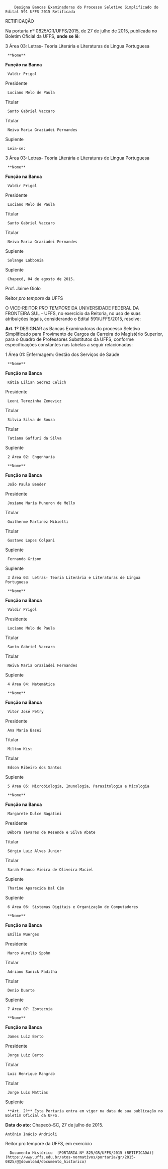         Designa Bancas Examinadoras do Processo Seletivo Simplificado do Edital 591 UFFS 2015 Retificada  

RETIFICAÇÃO

 Na portaria nº 0825/GR/UFFS/2015, de 27 de julho de 2015, publicada no Boletim Oficial da UFFS, **onde se lê**:

 3 Área 03: Letras- Teoria Literária e Literaturas de Língua Portuguesa

     **Nome**

   **Função na Banca**

     Valdir Prigol

   Presidente

     Luciano Melo de Paula

   Titular

     Santo Gabriel Vaccaro

   Titular

     Neiva Maria Graziadei Fernandes

   Suplente

     Leia-se:

 3 Área 03: Letras- Teoria Literária e Literaturas de Língua Portuguesa

     **Nome**

   **Função na Banca**

     Valdir Prigol

   Presidente

     Luciano Melo de Paula

   Titular

     Santo Gabriel Vaccaro

   Titular

     Neiva Maria Graziadei Fernandes

   Suplente

     Solange Labbonia

   Suplente

     Chapecó, 04 de agosto de 2015.

 Prof. Jaime Giolo

 Reitor *pro tempore* da UFFS

 O VICE-REITOR *PRO TEMPORE* DA UNIVERSIDADE FEDERAL DA FRONTEIRA SUL - UFFS, no exercício da Reitoria, no uso de suas atribuições legais, considerando o Edital 591/UFFS/2015, resolve:

 **Art. 1º** DESIGNAR as Bancas Examinadoras do processo Seletivo Simplificado para Provimento de Cargos da Carreira do Magistério Superior, para o Quadro de Professores Substitutos da UFFS, conforme especificações constantes nas tabelas a seguir relacionadas:

 1 Área 01: Enfermagem: Gestão dos Serviços de Saúde

     **Nome**

   **Função na Banca**

     Kátia Lilian Sedrez Celich

   Presidente

     Leoni Terezinha Zenevicz

   Titular

     Silvia Silva de Souza

   Titular

     Tatiana Gaffuri da Silva

   Suplente

     2 Área 02: Engenharia

     **Nome**

   **Função na Banca**

     João Paulo Bender

   Presidente

     Josiane Maria Muneron de Mello

   Titular

     Guilherme Martinez Mibielli

   Titular

     Gustavo Lopes Colpani

   Suplente

     Fernando Grison

   Suplente

     3 Área 03: Letras- Teoria Literária e Literaturas de Língua Portuguesa

     **Nome**

   **Função na Banca**

     Valdir Prigol

   Presidente

     Luciano Melo de Paula

   Titular

     Santo Gabriel Vaccaro

   Titular

     Neiva Maria Graziadei Fernandes

   Suplente

     4 Área 04: Matemática

     **Nome**

   **Função na Banca**

     Vitor José Petry

   Presidente

     Ana Maria Basei

   Titular

     Milton Kist

   Titular

     Edson Ribeiro dos Santos

   Suplente

     5 Área 05: Microbiologia, Imunologia, Parasitologia e Micologia

     **Nome**

   **Função na Banca**

     Margarete Dulce Bagatini

   Presidente

     Débora Tavares de Resende e Silva Abate

   Titular

     Sérgio Luiz Alves Junior

   Titular

     Sarah Franco Vieira de Oliveira Maciel

   Suplente

     Tharine Aparecida Dal Cim

   Suplente

     6 Área 06: Sistemas Digitais e Organização de Computadores

     **Nome**

   **Função na Banca**

     Emílio Wuerges

   Presidente

     Marco Aurelio Spohn

   Titular

     Adriano Sanick Padilha

   Titular

     Denio Duarte

   Suplente

     7 Área 07: Zootecnia

     **Nome**

   **Função na Banca**

     James Luiz Berto

   Presidente

     Jorge Luiz Berto

   Titular

     Luiz Henrique Rangrab

   Titular

     Jorge Luis Mattias

   Suplente

     **Art. 2º** Esta Portaria entra em vigor na data de sua publicação no Boletim Oficial da UFFS.

  

   **Data do ato:** Chapecó-SC, 27 de julho de 2015.   
 

    Antônio Inácio Andrioli   
 Reitor pro tempore da UFFS, em exercício 

      Documento Histórico  [PORTARIA Nº 825/GR/UFFS/2015 (RETIFICADA)](https://www.uffs.edu.br/atos-normativos/portaria/gr/2015-0825/@@download/documento_historico)     
      